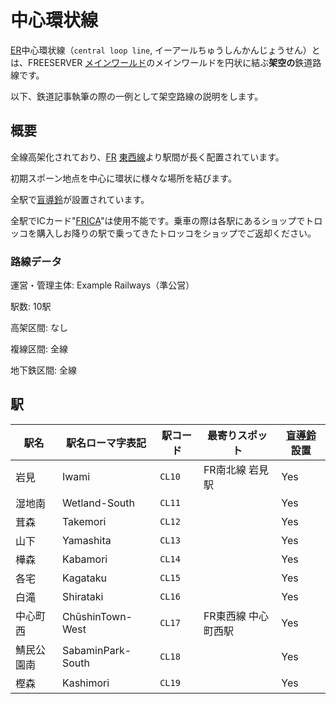 # 中心環状線

[ER](/transports/train/example/)中心環状線（`central loop line`, イーアールちゅうしんかんじょうせん）とは、FREESERVER [メインワールド](/world/main/)のメインワールドを円状に結ぶ**架空の**鉄道路線です。

以下、鉄道記事執筆の際の一例として架空路線の説明をします。

## 概要

全線高架化されており、[FR](/transports/train/fr/) [東西線](/transports/train/fr/ew)より駅間が長く配置されています。

<!--
駅間の説明基準はお任せしますが、それなりに周知されているものでお願いします。
-->

初期スポーン地点を中心に環状に様々な場所を結びます。

全駅で[盲導鈴](/transports/train/guide-bell)が設置されています。

全駅でICカード"[FRICA](/item/frica)"は使用不能です。乗車の際は各駅にあるショップでトロッコを購入しお降りの駅で乗ってきたトロッコをショップでご返却ください。

### 路線データ

運営・管理主体: Example Railways（準公営）

駅数: 10駅

高架区間: なし

複線区間: 全線

地下鉄区間: 全線

## 駅

|駅名|駅名ローマ字表記|駅コード|最寄りスポット|[盲導鈴](/transports/train/guide-bell)設置|
|---|---|---|---|---|
|岩見|Iwami|`CL10`|FR南北線 岩見駅|Yes|
|湿地南|Wetland-South|`CL11`||Yes|
|茸森|Takemori|`CL12`||Yes|
|山下|Yamashita|`CL13`||Yes|
|樺森|Kabamori|`CL14`||Yes|
|各宅|Kagataku|`CL15`||Yes|
|白滝|Shirataki|`CL16`||Yes|
|中心町西|ChūshinTown-West|`CL17`|FR東西線 中心町西駅|Yes|
|鯖民公園南|SabaminPark-South|`CL18`||Yes|
|樫森|Kashimori|`CL19`||Yes|
